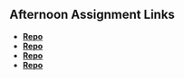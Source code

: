## Afternoon Assignment Links

* **[Repo](https://github.com/LanceFontanilla/gameNight)**
* **[Repo](https://github.com/LanceFontanilla/vendingMachine)**
* **[Repo](https://github.com/LanceFontanilla/gregsList)**
* **[Repo](https://github.com/LanceFontanilla/<ASSIGNMENT_REPO>)**
